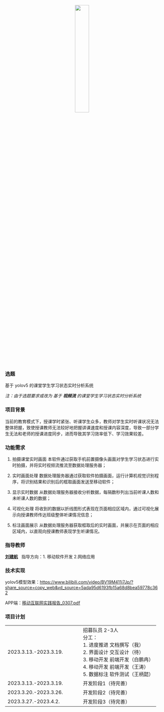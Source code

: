 
<div align=center>
<img src = "./Figures/yolo.png" width=30%>
</div>

### 选题

基于 yolov5 的课堂学生学习状态实时分析系统

*注：由于选题要求或改为 基于 **视频流** 的课堂学生学习状态实时分析系统*

### 项目背景

当前的教育模式下，授课学时紧张、听课学生众多，教师对学生实时听课状况无法整体把握，致使授课教师无法较好地把握讲课速度和授课内容深度，导致一部分学生无法和老师的授课进度同步，进而导致其学习效率低下、学习效果较差。

### 功能需求

1. 拍摄课堂实时画面
本软件通过获取手机前置摄像头画面对学生学习状态进行实时拍摄，并将实时视频流推流至数据处理服务器；

2. 实时画面处理
数据处理服务器通过获取软件拍摄画面，运行计算机视觉识别程序，将识别结果和识别后的框取画面发送至移动软件；

3. 显示实时数据
从数据处理服务器接收分析数据，每隔数秒列出当前听课人数和未听课人数的数据；

4. 可视化处理
将收到的数据以折线图形式表现在页面相应区域内，通过可视化展示向授课教师传达班级整体听课情况信息；

5. 标注画面展示
从数据处理服务器获取框取后的实时画面，并展示在页面的相应区域内，以直观向授课教师表现学生听课情况。


### 指导教师

<a href="http://computer.upc.edu.cn/2017/0313/c6289a103903/page.htm">**刘建航**</a> &nbsp; 指导方向：1. 移动软件开发 2.网络应用 

### 技术实现

yolov5模型效果：https://www.bilibili.com/video/BV19M411i7Jp/?share_source=copy_web&vd_source=5ada95d6193fb15a68d8bea59778c362

APP端：<a href="./Files/移动互联网实践报告_0307.pdf">移动互联网实践报告_0307.pdf</a>

### 项目计划

<div align=center width="100%">
<table>
    <tr>
        <td>
            2023.3.13.-2023.3.19.
        </td>
        <td width="50%">
            招募队员 2-3人<br>
            分工：<br> 
            1. 进度推进 文档撰写（我）<br>
            2. 界面设计 交互设计（待）<br>
            3. 移动开发 前端开发（白鹏冉）<br>
            4. 移动开发 前端开发（王涛）<br>
            5. 数据标注 软件测试（王柄懿）<br>
        </td>
    </tr>
    <tr>
        <td>
            2023.3.13.-2023.3.19.
        </td>
        <td>
            开发阶段1（待完善）
        </td>
    </tr>
    <tr>
        <td>
            2023.3.20.-2023.3.26.
        </td>
        <td>
            开发阶段2（待完善）
        </td>
    </tr>
    <tr>
        <td>
            2023.3.27.-2023.4.2.
        </td>
        <td>
            开发阶段3（待完善）
        </td>
    </tr>
</table>
</div>
